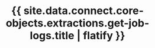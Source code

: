 ---
# -------------------------- #
#      ENDPOINT DETAILS      #
# -------------------------- #

product-type: "connect"
content-type: "api-endpoint"
endpoint: "extraction"
key: "get-logs-for-an-extraction-job"
version: "4"


# -------------------------- #
#       METHOD DETAILS       #
# -------------------------- #

title: "{{ site.data.connect.core-objects.extractions.get-job-logs.title | flatify }}"
method: "get"
short-url: |
  /v{{ endpoint.version }}{{ object.endpoint-url }}/{job_name}
full-url: |
  {{ api.base-url }}{{ endpoint.short-url | flatify }}
short: "{{ site.data.connect.core-objects.extractions.get-job-logs.short | flatify }}"
description: |
  {{ site.data.connect.core-objects.extractions.get-job-logs.description | flatify }}

  TODO: Explain how getting the logs works


# -------------------------- #
#       METHOD ARGUMENTS     #
# -------------------------- #

## This depends on the method being used, and the type of endpoint.

arguments:
  - name: "client_id"
    required: true
    type: "path parameter"
    description: |
      A path parameter corresponding to the unique ID of a Stitch account.

      **Note**: The client ID must be associated with the provided access token.
    example-value: |
      116078

  - name: "job_name"
    required: true
    type: "path parameter"
    description: "A path parameter corresponding to the unique ID of the extraction job to be retrieved."
    example-value: |
      3.1.sync.d7f18b02-a17c-44b7-bbd5-dc30e1dc6ce5


# -------------------------- #
#           RETURNS          #
# -------------------------- #

returns: |
  If successful, the API will return a status of <code class="api success">200 OK</code> and TODO.


# ------------------------------ #
#   EXAMPLE REQUEST & RESPONSES  #
# ------------------------------ #

examples:
  - type: "Request"
    request-url: |
      {% assign right-bracket = "}" %}{{ endpoint.short-url | flatify | replace: "{client_id","116078" | replace: "{job_name","3.1.sync.d7f18b02-a17c-44b7-bbd5-dc30e1dc6ce5" | remove: right-bracket | strip_newlines }}
    header: "{{ site.data.connect.request-headers.get.without-body | flatify }}"

  - type: "Response"
    language: "json"
    code: |
      TODO

  - type: "Errors"
    # Included only if there are errors for the endpoint
    # The errors live in: _data/connect/response-codes.yml
---